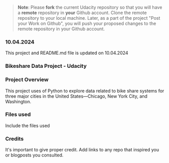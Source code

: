 >**Note**: Please **fork** the current Udacity repository so that you will have a **remote** repository in **your** Github account. Clone the remote repository to your local machine. Later, as a part of the project "Post your Work on Github", you will push your proposed changes to the remote repository in your Github account.

### 10.04.2024
This project and README.md file is updated on 10.04.2024

### Bikeshare Data Project - Udacity

### Project Overview
This project uses of Python to explore data related to bike share systems for three major cities in the United States—Chicago, New York City, and Washington. 

### Files used
Include the files used

### Credits
It's important to give proper credit. Add links to any repo that inspired you or blogposts you consulted.

